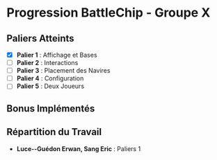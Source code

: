 # Progression BattleChip - Groupe X

## Paliers Atteints

- [x] **Palier 1** : Affichage et Bases
- [ ] **Palier 2** : Interactions
- [ ] **Palier 3** : Placement des Navires
- [ ] **Palier 4** : Configuration
- [ ] **Palier 5** : Deux Joueurs

## Bonus Implémentés

## Répartition du Travail

- **Luce--Guédon Erwan, Sang Eric** : Paliers 1
